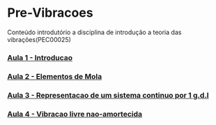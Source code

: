 # Pre-Vibracoes
Conteúdo introdutório a disciplina de introdução a teoria das vibrações(PEC00025)
### [Aula 1 - Introducao]()
### [Aula 2 - Elementos de Mola]()
### [Aula 3 - Representacao de um sistema continuo por 1 g.d.l]()
### [Aula 4 - Vibracao livre nao-amortecida]()
